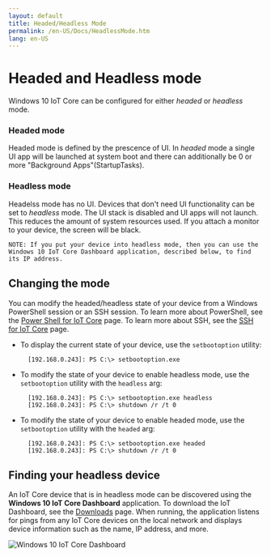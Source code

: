 ```yaml
---
layout: default
title: Headed/Headless Mode
permalink: /en-US/Docs/HeadlessMode.htm
lang: en-US
---
```


# Headed and Headless mode

Windows 10 IoT Core can be configured for either *headed* or *headless* mode. 

### Headed mode
Headed mode is defined by the prescence of UI. In *headed* mode a single UI app will be launched at system boot and there can additionally be 0 or more "Background Apps"(StartupTasks). 

### Headless mode
Headelss mode has no UI.  Devices that don't need UI functionality can be set to *headless* mode. The UI stack is disabled and UI apps will not launch. This reduces the amount of system resources used. If you attach a monitor to your device, the screen will be black.

    NOTE: If you put your device into headless mode, then you can use the Windows 10 IoT Core Dashboard application, described below, to find its IP address.

## Changing the mode
You can modify the headed/headless state of your device from a Windows PowerShell session or an SSH session. To learn more about PowerShell, see the [Power Shell for IoT Core]({{site.baseurl}}/{{page.lang}}/Samples/PowerShell.htm) page. To learn more about SSH, see the [SSH for IoT Core]({{site.baseurl}}/{{page.lang}}/Docs/SSH.htm) page.

* To display the current state of your device, use the `setbootoption` utility:

        [192.168.0.243]: PS C:\> setbootoption.exe

* To modify the state of your device to enable headless mode, use the `setbootoption` utility with the `headless` arg:

        [192.168.0.243]: PS C:\> setbootoption.exe headless
        [192.168.0.243]: PS C:\> shutdown /r /t 0

* To modify the state of your device to enable headed mode, use the `setbootoption` utility with the `headed` arg:

        [192.168.0.243]: PS C:\> setbootoption.exe headed
        [192.168.0.243]: PS C:\> shutdown /r /t 0

## Finding your headless device

An IoT Core device that is in headless mode can be discovered using the **Windows 10 IoT Core Dashboard** application.  To download the IoT Dashboard, see the [Downloads](http://go.microsoft.com/fwlink/?LinkID=708576) page.
When running, the application listens for pings from any IoT Core devices on the local network and displays device information such as the name, IP address, and more.

![Windows 10 IoT Core Dashboard]({{site.baseurl}}/Resources/images/IoTDashboard.png)
